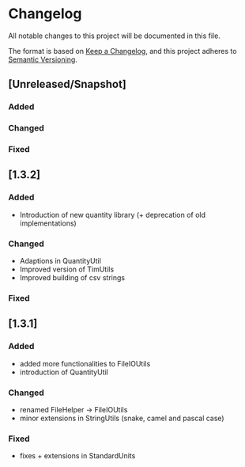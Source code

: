 # Changelog
All notable changes to this project will be documented in this file.

The format is based on [Keep a Changelog](https://keepachangelog.com/en/1.0.0/),
and this project adheres to [Semantic Versioning](https://semver.org/spec/v2.0.0.html).

## [Unreleased/Snapshot]

### Added

### Changed

### Fixed

## [1.3.2]

### Added
- Introduction of new quantity library (+ deprecation of old implementations)

### Changed
- Adaptions in QuantityUtil
- Improved version of TimUtils
- Improved building of csv strings

### Fixed

## [1.3.1] 

### Added
- added more functionalities to FileIOUtils
- introduction of QuantityUtil

### Changed
- renamed FileHelper -> FileIOUtils
- minor extensions in StringUtils (snake, camel and pascal case)

### Fixed
- fixes + extensions in StandardUnits
